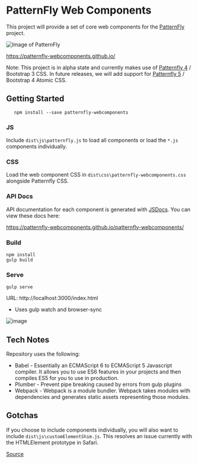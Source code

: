 # PatternFly Web Components
This project will provide a set of core web components for the [PatternFly](https://www.patternfly.org) project.

![Image of PatternFly](https://raw.githubusercontent.com/patternfly-webcomponents/patternfly-webcomponents/master/icons/patternfly-webcomponents.png)

https://patternfly-webcomponents.github.io/

Note: This project is in alpha state and currently makes use of [Patternfly 4](https://github.com/patternfly/patternfly) / Bootstrap 3 CSS. In future releases, we will add support for [Patternfly 5](https://github.com/patternfly/patternfly-css) / Bootstrap 4 Atomic CSS.

## Getting Started
```
   npm install --save patternfly-webcomponents
```

### JS
Include `dist\js\patternfly.js` to load all components or load the `*.js` components individually.

### CSS
Load the web component CSS in `dist\css\patternfly-webcomponents.css` alongside Patternfly CSS.

### API Docs
API documentation for each component is generated with [JSDocs](http://usejsdoc.org/). You can view these docs here:

https://patternfly-webcomponents.github.io/patternfly-webcomponents/

### Build
    npm install
    gulp build
### Serve
    gulp serve
URL: http://localhost:3000/index.html
* Uses gulp watch and browser-sync

![image](https://cloud.githubusercontent.com/assets/12733153/20062925/69b80140-a4d3-11e6-87d7-b2f523b1b869.png)

## Tech Notes
Repository uses the following:

* Babel - Essentially an ECMAScript 6 to ECMAScript 5 Javascript compiler. It allows you to use ES6 features in your projects and then compiles ES5 for you to use in production.
* Plumber - Prevent pipe breaking caused by errors from gulp plugins
* Webpack - Webpack is a module bundler. Webpack takes modules with dependencies and generates static assets representing those modules.

## Gotchas
If you choose to include components individually, you will also want to include `dist\js\customElementShim.js`. This resolves an issue currently with the HTMLElement prototype in Safari.

[Source](https://github.com/babel/babel/issues/1548)
